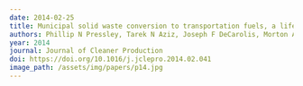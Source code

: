 ```yaml
---
date: 2014-02-25
title: Municipal solid waste conversion to transportation fuels, a life-cycle estimation of global warming potential and energy consumption
authors: Phillip N Pressley, Tarek N Aziz, Joseph F DeCarolis, Morton A Barlaz, Feng He, Fanxing Li, and Anders Damgaard
year: 2014
journal: Journal of Cleaner Production
doi: https://doi.org/10.1016/j.jclepro.2014.02.041
image_path: /assets/img/papers/p14.jpg
---
```

